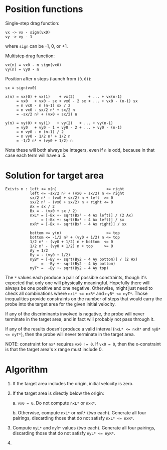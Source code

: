 # Position functions

Single-step drag function:

```
vx -> vx - sign(vx0)
vy -> vy - 1
```

where `sign` can be -1, 0, or +1.

Multistep drag function:

```
vx(n) = vx0 - n sign(vx0)
vy(n) = vy0 - n
```

Position after `n` steps (launch from `(0,0)`):

```
sx = sign(vx0)

x(n) = vx(0) + vx(1)    + vx(2)      + ... + vx(n-1)
     = vx0   + vx0 - sx + vx0 - 2 sx + ... + vx0 - (n-1) sx
     = n vx0 - n (n-1) sx / 2
     = n vx0 - sx/2 n² + sx/2 n
     = -sx/2 n² + (vx0 + sx/2) n

y(n) = vy(0) + vy(1)   + vy(2)   + ... + vy(n-1)
     = vy0   + vy0 - 1 + vy0 - 2 + ... + vy0 - (n-1)
     = n vy0 - n (n-1) / 2
     = n vy0 - 1/2 n² + 1/2 n
     = -1/2 n² + (vy0 + 1/2) n
```

Note these will both always be integers, even if `n` is odd, because in that case each term
will have a .5.

# Solution for target area

```
Exists n : left <= x(n)                      <= right
           left <= -sx/2 n² + (vx0 + sx/2) n <= right
           sx/2 n² - (vx0 + sx/2) n + left  >= 0
           sx/2 n² - (vx0 + sx/2) n + right <= 0
           Ax = sx / 2
           Bx = - (vx0 + sx / 2)
           nxL* = [-Bx +- sqrt(Bx² - 4 Ax left)] / (2 Ax)
                = [-Bx +- sqrt(Bx² - 4 Ax left)] / sx
           nxR* = [-Bx +- sqrt(Bx² - 4 Ax right)] / sx

           bottom <= y(n)                    <= top
           bottom <= -1/2 n² + (vy0 + 1/2) n <= top
           1/2 n² - (vy0 + 1/2) n + bottom  <= 0
           1/2 n² - (vy0 + 1/2) n + top     >= 0
           Ay = 1/2
           By = - (vy0 + 1/2)
           nyB* = [-By +- sqrt(By2 - 4 Ay bottom)] / (2 Ax)
                =  -By +- sqrt(By2 - 4 Ay bottom)
           nyT* =  -By +- sqrt(By2 - 4 Ay top)
```

The `*` values each produce a pair of possible constraints, though it's expected that only one will
physically meaningful. Hopefully there will always be one positive and one negative. Otherwise,
might just need to check all combinations where `nxL* <= nxR*` and `nyB* <= nyT*`. Those inequalities
provide constraints on the number of steps that would carry the probe into the target area for the
given initial velocity.

If any of the discriminants involved is negative, the probe will never terminate in the target area,
and in fact will probably not pass through it.

If any of the results doesn't produce a valid interval (`nxL* <= nxR*` and `nyB* <= nyT*`), then
the probe will never terminate in the target area.

NOTE: constraint for `nx*` requires `vx0 != 0`. If `vx0 = 0`, then the x-constraint is that the target
area's x range must include 0.

# Algorithm

1. If the target area includes the origin, initial velocity is zero.

2. If the target area is directly below the origin:

    a. `vx0 = 0`. Do not compute `nxL*` or `nxR*`.

    b. Otherwise, compute `nxL*` or `nxR*` (two each). Generate all four pairings, discarding
       those that do not satisfy `nxL* <= nxR*`.

3. Compute `nyL*` and `nyR*` values (two each). Generate all four pairings, discarding
   those that do not satisfy `nyL* <= nyR*`.

4. 
